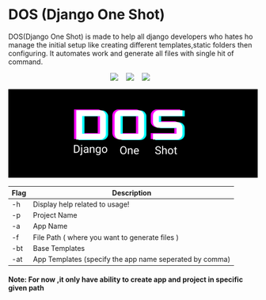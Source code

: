 # DOS (Django One Shot)
 DOS(Django One Shot) is made to help all django developers who hates ho manage the initial setup like creating different templates,static folders then configuring. It automates work and generate all files with single hit of command.
<p align="center">
 <img src="https://img.shields.io/github/issues/Sankalpa-Acharya/Plus-Minus?style=for-the-badge"> &nbsp;&nbsp;
 <img src="https://img.shields.io/github/stars/Sankalpa-Acharya/Plus-Minus?style=for-the-badge"> &nbsp;&nbsp;
 <img src="https://img.shields.io/github/forks/Sankalpa-Acharya/Plus-Minus?style=for-the-badge"> &nbsp;&nbsp;

</p>

 
<img src="images/Logo.png">


| Flag | Description                           | 
| ---- | ------------------------------------- 
| -h   | Display help related to usage!        
| -p   | Project Name                      
| -a   | App Name                      
| -f   | File Path ( where you want to generate files )                      
| -bt  | Base Templates 
| -at  | App Templates (specify the app name seperated by comma)



#### Note: For now ,it only have ability to create app and project in specific given path
